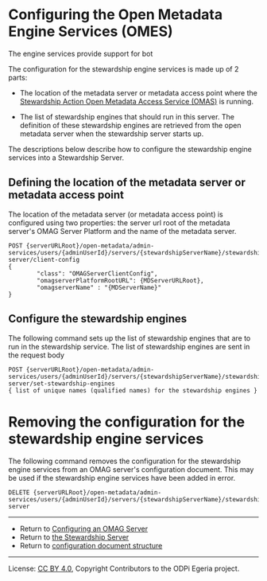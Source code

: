 <!-- SPDX-License-Identifier: CC-BY-4.0 -->
<!-- Copyright Contributors to the ODPi Egeria project. -->


# Configuring the Open Metadata Engine Services (OMES)

The engine services provide support for bot 

The configuration for the stewardship engine services is made up of 2 parts:

* The location of the metadata server or metadata access point where the
  [Stewardship Action Open Metadata Access Service (OMAS)](../../../access-services/stewardship-action) is running.

* The list of stewardship engines that should run in this server.  The definition of these stewardship
  engines are retrieved from the open metadata server when the stewardship server starts up.

The descriptions below describe how to configure the stewardship engine services into a Stewardship Server. 

## Defining the location of the metadata server or metadata access point

The location of the metadata server (or metadata access point) is configured using two properties: the server url root of the 
metadata server's OMAG Server Platform and the name of the metadata server.
 
```
POST {serverURLRoot}/open-metadata/admin-services/users/{adminUserId}/servers/{stewardshipServerName}/stewardship-server/client-config
{
        "class": "OMAGServerClientConfig",
        "omagserverPlatformRootURL": {MDServerURLRoot},
        "omagserverName" : "{MDServerName}"
}
```

## Configure the stewardship engines

The following command sets up the list of stewardship engines that are to run in the stewardship service.
The list of stewardship engines are sent in the request body
    
```
POST {serverURLRoot}/open-metadata/admin-services/users/{adminUserId}/servers/{stewardshipServerName}/stewardship-server/set-stewardship-engines
{ list of unique names (qualified names) for the stewardship engines }
```


# Removing the configuration for the stewardship engine services

The following command removes the configuration for the stewardship engine services from an
OMAG server's configuration document.  This may be used if the stewardship engine services have been
added in error.  
```
DELETE {serverURLRoot}/open-metadata/admin-services/users/{adminUserId}/servers/{stewardshipServerName}/stewardship-server
```


----
* Return to [Configuring an OMAG Server](configuring-an-omag-server.md)
* Return to [the Stewardship Server](../concepts/stewardship-server.md)
* Return to [configuration document structure](../concepts/configuration-document.md)


----
License: [CC BY 4.0](https://creativecommons.org/licenses/by/4.0/),
Copyright Contributors to the ODPi Egeria project.